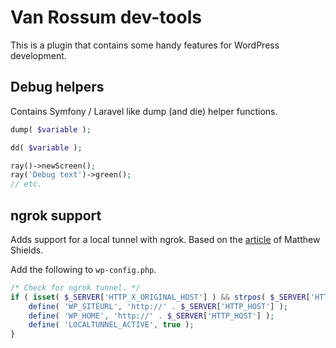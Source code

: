# Van Rossum dev-tools

This is a plugin that contains some handy features for WordPress development.

## Debug helpers

Contains Symfony / Laravel like dump (and die) helper functions.

```php
dump( $variable );
```

```php
dd( $variable );
```


```php
ray()->newScreen();
ray('Debug text')->green();
// etc.
```

## ngrok support

Adds support for a local tunnel with ngrok. Based on the [article](https://matthewshields.co.uk/sharing-local-wordpress-sites-remotely-using-ngrok) of Matthew Shields.

Add the following to `wp-config.php`.

```php
/* Check for ngrok tunnel. */
if ( isset( $_SERVER['HTTP_X_ORIGINAL_HOST'] ) && strpos( $_SERVER['HTTP_X_ORIGINAL_HOST'], 'ngrok' ) !== false ) {
	define( 'WP_SITEURL', 'http://' . $_SERVER['HTTP_HOST'] );
	define( 'WP_HOME', 'http://' . $_SERVER['HTTP_HOST'] );
	define( 'LOCALTUNNEL_ACTIVE', true );
}
```